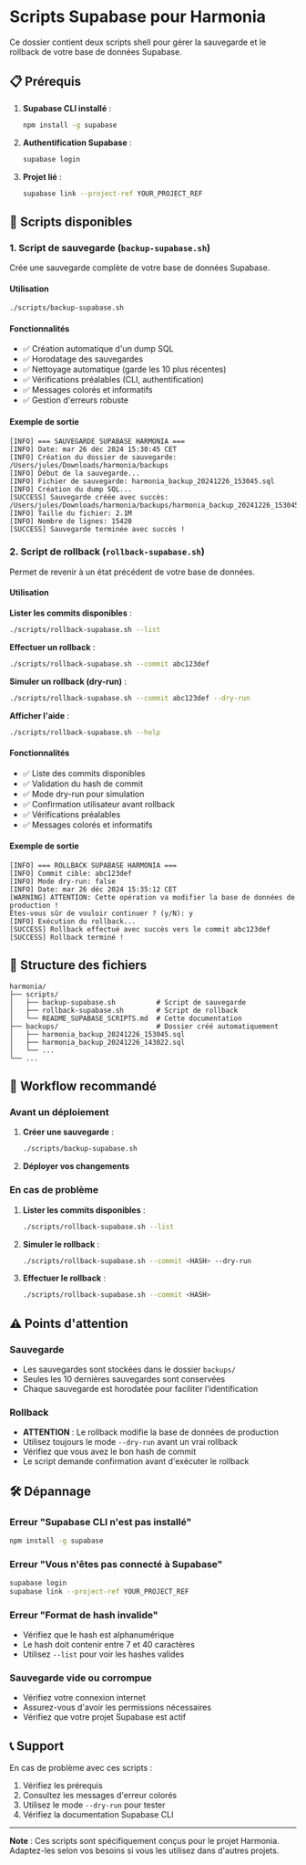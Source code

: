 # Scripts Supabase pour Harmonia

Ce dossier contient deux scripts shell pour gérer la sauvegarde et le rollback de votre base de données Supabase.

## 📋 Prérequis

1. **Supabase CLI installé** :

   ```bash
   npm install -g supabase
   ```

2. **Authentification Supabase** :

   ```bash
   supabase login
   ```

3. **Projet lié** :
   ```bash
   supabase link --project-ref YOUR_PROJECT_REF
   ```

## 🔧 Scripts disponibles

### 1. Script de sauvegarde (`backup-supabase.sh`)

Crée une sauvegarde complète de votre base de données Supabase.

#### Utilisation

```bash
./scripts/backup-supabase.sh
```

#### Fonctionnalités

- ✅ Création automatique d'un dump SQL
- ✅ Horodatage des sauvegardes
- ✅ Nettoyage automatique (garde les 10 plus récentes)
- ✅ Vérifications préalables (CLI, authentification)
- ✅ Messages colorés et informatifs
- ✅ Gestion d'erreurs robuste

#### Exemple de sortie

```
[INFO] === SAUVEGARDE SUPABASE HARMONIA ===
[INFO] Date: mar 26 déc 2024 15:30:45 CET
[INFO] Création du dossier de sauvegarde: /Users/jules/Downloads/harmonia/backups
[INFO] Début de la sauvegarde...
[INFO] Fichier de sauvegarde: harmonia_backup_20241226_153045.sql
[INFO] Création du dump SQL...
[SUCCESS] Sauvegarde créée avec succès: /Users/jules/Downloads/harmonia/backups/harmonia_backup_20241226_153045.sql
[INFO] Taille du fichier: 2.1M
[INFO] Nombre de lignes: 15420
[SUCCESS] Sauvegarde terminée avec succès !
```

### 2. Script de rollback (`rollback-supabase.sh`)

Permet de revenir à un état précédent de votre base de données.

#### Utilisation

**Lister les commits disponibles** :

```bash
./scripts/rollback-supabase.sh --list
```

**Effectuer un rollback** :

```bash
./scripts/rollback-supabase.sh --commit abc123def
```

**Simuler un rollback (dry-run)** :

```bash
./scripts/rollback-supabase.sh --commit abc123def --dry-run
```

**Afficher l'aide** :

```bash
./scripts/rollback-supabase.sh --help
```

#### Fonctionnalités

- ✅ Liste des commits disponibles
- ✅ Validation du hash de commit
- ✅ Mode dry-run pour simulation
- ✅ Confirmation utilisateur avant rollback
- ✅ Vérifications préalables
- ✅ Messages colorés et informatifs

#### Exemple de sortie

```
[INFO] === ROLLBACK SUPABASE HARMONIA ===
[INFO] Commit cible: abc123def
[INFO] Mode dry-run: false
[INFO] Date: mar 26 déc 2024 15:35:12 CET
[WARNING] ATTENTION: Cette opération va modifier la base de données de production !
Êtes-vous sûr de vouloir continuer ? (y/N): y
[INFO] Exécution du rollback...
[SUCCESS] Rollback effectué avec succès vers le commit abc123def
[SUCCESS] Rollback terminé !
```

## 📁 Structure des fichiers

```
harmonia/
├── scripts/
│   ├── backup-supabase.sh          # Script de sauvegarde
│   ├── rollback-supabase.sh        # Script de rollback
│   └── README_SUPABASE_SCRIPTS.md  # Cette documentation
├── backups/                        # Dossier créé automatiquement
│   ├── harmonia_backup_20241226_153045.sql
│   ├── harmonia_backup_20241226_143022.sql
│   └── ...
└── ...
```

## 🔄 Workflow recommandé

### Avant un déploiement

1. **Créer une sauvegarde** :

   ```bash
   ./scripts/backup-supabase.sh
   ```

2. **Déployer vos changements**

### En cas de problème

1. **Lister les commits disponibles** :

   ```bash
   ./scripts/rollback-supabase.sh --list
   ```

2. **Simuler le rollback** :

   ```bash
   ./scripts/rollback-supabase.sh --commit <HASH> --dry-run
   ```

3. **Effectuer le rollback** :
   ```bash
   ./scripts/rollback-supabase.sh --commit <HASH>
   ```

## ⚠️ Points d'attention

### Sauvegarde

- Les sauvegardes sont stockées dans le dossier `backups/`
- Seules les 10 dernières sauvegardes sont conservées
- Chaque sauvegarde est horodatée pour faciliter l'identification

### Rollback

- **ATTENTION** : Le rollback modifie la base de données de production
- Utilisez toujours le mode `--dry-run` avant un vrai rollback
- Vérifiez que vous avez le bon hash de commit
- Le script demande confirmation avant d'exécuter le rollback

## 🛠️ Dépannage

### Erreur "Supabase CLI n'est pas installé"

```bash
npm install -g supabase
```

### Erreur "Vous n'êtes pas connecté à Supabase"

```bash
supabase login
supabase link --project-ref YOUR_PROJECT_REF
```

### Erreur "Format de hash invalide"

- Vérifiez que le hash est alphanumérique
- Le hash doit contenir entre 7 et 40 caractères
- Utilisez `--list` pour voir les hashes valides

### Sauvegarde vide ou corrompue

- Vérifiez votre connexion internet
- Assurez-vous d'avoir les permissions nécessaires
- Vérifiez que votre projet Supabase est actif

## 📞 Support

En cas de problème avec ces scripts :

1. Vérifiez les prérequis
2. Consultez les messages d'erreur colorés
3. Utilisez le mode `--dry-run` pour tester
4. Vérifiez la documentation Supabase CLI

---

**Note** : Ces scripts sont spécifiquement conçus pour le projet Harmonia. Adaptez-les selon vos besoins si vous les utilisez dans d'autres projets.
